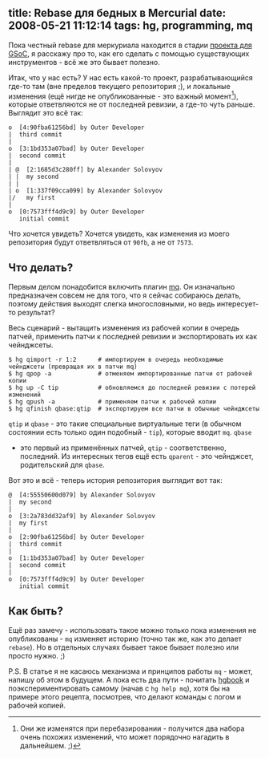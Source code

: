 title: Rebase для бедных в Mercurial
date: 2008-05-21 11:12:14
tags: hg, programming, mq
----


Пока честный rebase для меркуриала находится в стадии [проекта для GSoC][1],
я расскажу про то, как его сделать с помощью существующих инструментов - всё
же это бывает полезно.<!--more-->

Итак, что у нас есть? У нас есть какой-то проект, разрабатывающийся где-то
там (вне пределов текущего репозитория ;), и локальные изменения (ещё нигде
не опубликованные - это важный момент[^1]), которые ответвляются не от
последней ревизии, а где-то чуть раньше. Выглядит это всё так:

    o  [4:90fba61256bd] by Outer Developer
    |  third commit
    |
    o  [3:1bd353a07bad] by Outer Developer
    |  second commit
    |
    | @  [2:1685d3c280ff] by Alexander Solovyov
    | |  my second
    | |
    | o  [1:337f09cca099] by Alexander Solovyov
    |/   my first
    |
    o  [0:7573fff4d9c9] by Outer Developer
       initial commit

Что хочется увидеть? Хочется увидеть, как изменения из моего репозитория
будут ответвляться от `90fb`, а не от `7573`.

## Что делать?

Первым делом понадобится включить плагин [mq][]. Он изначально предназначен
совсем не для того, что я сейчас собираюсь делать, поэтому действия выходят
слегка многословными, но ведь интересует-то результат?

Весь сценарий - вытащить изменения из рабочей копии в очередь патчей,
применить патчи к последней ревизии и экспортировать их как чейнджсеты.

    $ hg qimport -r 1:2      # импортируем в очередь необходимые чейнджсеты (превращая их в патчи mq)
    $ hg qpop -a             # отменяем импортированные патчи от рабочей копии
    $ hg up -C tip           # обновляемся до последней ревизии с потерей изменений
    $ hg qpush -a            # применяем патчи к рабочей копии
    $ hg qfinish qbase:qtip  # экспортируем все патчи в обычные чейнджсеты

`qtip` и `qbase` - это такие специальные виртуальные теги (в обычном
состоянии есть только один подобный - `tip`), которые вводит `mq`. `qbase`
- это первый из применённых патчей, `qtip` - соответственно, последний. Из
интересных тегов ещё есть `qparent` - это чейнджсет, родительский для
`qbase`.

Вот это и всё - теперь история репозитория выглядит вот так:

    @  [4:55550600d079] by Alexander Solovyov
    |  my second
    |
    o  [3:2a783dd32af9] by Alexander Solovyov
    |  my first
    |
    o  [2:90fba61256bd] by Outer Developer
    |  third commit
    |
    o  [1:1bd353a07bad] by Outer Developer
    |  second commit
    |
    o  [0:7573fff4d9c9] by Outer Developer
       initial commit

## Как быть?

Ещё раз замечу - использовать такое можно только пока изменения не
опубликованы - `mq` изменяет историю (точно так же, как это делает
`rebase`). Но в отдельных случаях бывает такое бывает полезно или просто
нужно. ;)

P.S. В статье я не касаюсь механизма и принципов работы `mq` - может, напишу
об этом в будущем. А пока есть два пути - почитать [hgbook][] и
поэкспериментировать самому (начав с `hg help mq`), хотя бы на примере этого
рецепта, посмотрев, что делают команды с логом и рабочей копией.


[^1]: Они же изменятся при перебазировании - получится два набора очень похожих изменений, что может порядочно нагадить в дальнейшем. ;)

[1]: http://code.google.com/soc/2008/hg/appinfo.html?csaid=EC7D811E53CA98EF
[mq]: http://hgbook.red-bean.com/hgbookch12.html "Довольно подробное объяснение, как им пользоваться"
[hgbook]: http://hgbook.red-bean.com/
